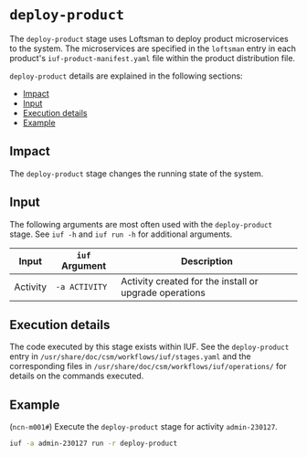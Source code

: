 # `deploy-product`

The `deploy-product` stage uses Loftsman to deploy product microservices to the system. The microservices are specified in the `loftsman` entry in each product's `iuf-product-manifest.yaml` file within the product distribution file.

`deploy-product` details are explained in the following sections:

- [Impact](#impact)
- [Input](#input)
- [Execution details](#execution-details)
- [Example](#example)

## Impact

The `deploy-product` stage changes the running state of the system.

## Input

The following arguments are most often used with the `deploy-product` stage. See `iuf -h` and `iuf run -h` for additional arguments.

| Input    | `iuf` Argument | Description                                            |
|----------|----------------|--------------------------------------------------------|
| Activity | `-a ACTIVITY`  | Activity created for the install or upgrade operations |

## Execution details

The code executed by this stage exists within IUF. See the `deploy-product` entry in `/usr/share/doc/csm/workflows/iuf/stages.yaml` and the corresponding files in `/usr/share/doc/csm/workflows/iuf/operations/` for details on the commands executed.

## Example

(`ncn-m001#`) Execute the `deploy-product` stage for activity `admin-230127`.

```bash
iuf -a admin-230127 run -r deploy-product
```

